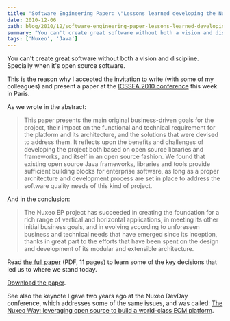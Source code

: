 ```yaml
---
title: "Software Engineering Paper: \"Lessons learned developing the Nuxeo EP open source, component-based, ECM platform\""
date: 2010-12-06
path: blog/2010/12/software-engineering-paper-lessons-learned-developing-nuxeo-ep-open-source-component-based-ecm-platform
summary: "You can't create great software without both a vision and discipline."
tags: ['Nuxeo', 'Java']
---
```


<p>You can't create great software without both a vision and discipline. Specially when it's open source software.</p>

<p>This is the reason why I accepted the invitation to write (with some of my colleagues) and present a paper at the <a href="http://icssea.enst.fr/">ICSSEA 2010 conference</a> this week in Paris.</p>

<!-- more -->

<p>As we wrote in the abstract:</p>

<blockquote>
<p>This paper presents the main original business-driven goals for the project, their impact on the functional and technical requirement for the platform and its architecture, and the solutions that were devised to address them. It reflects upon the benefits and challenges of developing the project both based on open source libraries and frameworks, and itself in an open source fashion.
We found that existing open source Java frameworks, libraries and tools provide sufficient building blocks for enterprise software, as long as a proper architecture and development process are set in place to address the software quality needs of this kind of project.</p>
</blockquote>

<p>And in the conclusion:</p>

<blockquote>
<p>The Nuxeo EP project has succeeded in creating the foundation for a rich range of vertical and horizontal applications, in meeting its other initial business goals, and in evolving according to unforeseen business and technical needs that have emerged since its inception, thanks in great part to the efforts that have been spent on the design and development of its modular and extensible architecture.</p>
</blockquote>

<p>Read <a href="/assets/pdf/icssea2010.pdf">the full paper</a> (PDF, 11 pages) to learn some of the key decisions that led us to where we stand today.</p>

<p><span class="asset  asset-generic at-xid-6a010536291c30970b0148c6757ed0970c"><a href="/assets/pdf/icssea2010.pdf">Download the paper</a>.</span></p>

<p>See also the keynote I gave two years ago at the Nuxeo DevDay conference, which addresses some of the same issues, and was called: <a href="http://blogs.nuxeo.com/fermigier/2008/12/video-slides-transcript-my-talk-at-nuxeo-devday.html">The Nuxeo Way: leveraging open source to build a world-class ECM platform</a>.</p>
 

